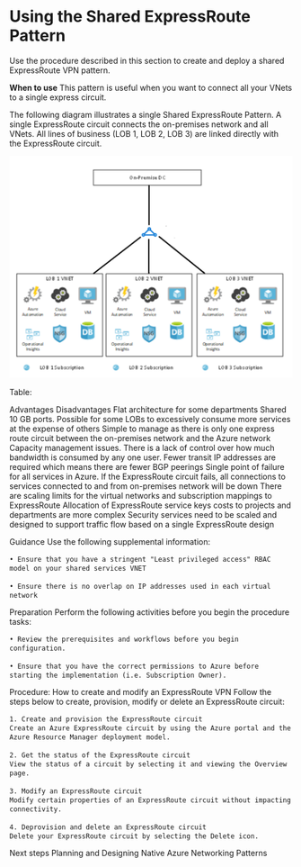 # Using the Shared ExpressRoute Pattern

Use the procedure described in this section to create and deploy a shared ExpressRoute VPN pattern.


**When to use**
This pattern is useful when you want to connect all your VNets to a single express circuit.

The following diagram illustrates a single Shared ExpressRoute Pattern. A single ExpressRoute circuit connects the on-premises network and all VNets. All lines of business (LOB 1, LOB 2, LOB 3) are linked directly with the ExpressRoute circuit.

![SharedExpressRoutePattern](https://github.com/alvarovitta/Azure-Networking/blob/master/images/ShareExpressRoutePattern.png)

Table:

Advantages	Disadvantages
Flat architecture for some departments	Shared 10 GB ports. Possible for some LOBs to excessively consume more services at the expense of others
Simple to manage as there is only one express route circuit between the on-premises network and the Azure network	Capacity management issues. There is a lack of control over how much bandwidth is consumed by any one user.
Fewer transit IP addresses are required which means there are fewer BGP peerings	Single point of failure for all services in Azure. If the ExpressRoute circuit fails, all connections to services connected to and from on-premises network will be down
	There are scaling limits for the virtual networks and subscription mappings to ExpressRoute
	Allocation of ExpressRoute service keys costs to projects and departments are more complex
	Security services need to be scaled and designed to support traffic flow based on a single ExpressRoute design


Guidance
Use the following supplemental information:

	• Ensure that you have a stringent "Least privileged access" RBAC model on your shared services VNET 

	• Ensure there is no overlap on IP addresses used in each virtual network



Preparation
Perform the following activities before you begin the procedure tasks: 

	• Review the prerequisites and workflows before you begin configuration.
	
	• Ensure that you have the correct permissions to Azure before starting the implementation (i.e. Subscription Owner).



Procedure:  How to create and modify an ExpressRoute VPN
Follow the steps below to create, provision, modify or delete an ExpressRoute circuit:
	
	1. Create and provision the ExpressRoute circuit
	Create an Azure ExpressRoute circuit by using the Azure portal and the Azure Resource Manager deployment model. 
	
	2. Get the status of the ExpressRoute circuit
	View the status of a circuit by selecting it and viewing the Overview page. 
	
	3. Modify an ExpressRoute circuit
	Modify certain properties of an ExpressRoute circuit without impacting connectivity.
	
	4. Deprovision and delete an ExpressRoute circuit
	Delete your ExpressRoute circuit by selecting the Delete icon.
	
	
Next steps
Planning and Designing Native Azure Networking Patterns
